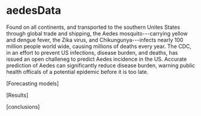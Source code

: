 # aedesData

Found on all continents, and transported to the southern Unites States through global trade and shipping, the Aedes mosquito---carrying yellow and dengue fever, the Zika virus, and Chikungunya---infects nearly 100 million people world wide, causing millions of deaths every year.
The CDC, in an effort to prevent US infections, disease burden, and deaths, has issued an open challeneg to predict Aedes incidence in the US.
Accurate prediction of Aedes can significantly reduce disease burden, warning public health officals of a potential epidemic before it is too late.

[Forecasting models]


[Results]


[conclusions]
